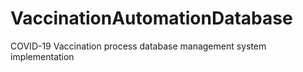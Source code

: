 # VaccinationAutomationDatabase
COVID-19 Vaccination process database management system implementation
